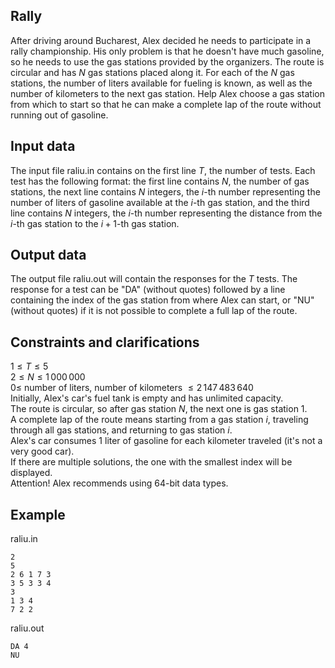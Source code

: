 ## Rally

After driving around Bucharest, Alex decided he needs to participate in a rally championship. His only problem is that he doesn't have much gasoline, so he needs to use the gas stations provided by the organizers. The route is circular and has $N$ gas stations placed along it. For each of the $N$ gas stations, the number of liters available for fueling is known, as well as the number of kilometers to the next gas station. Help Alex choose a gas station from which to start so that he can make a complete lap of the route without running out of gasoline.

## Input data

The input file raliu.in contains on the first line $T$, the number of tests. Each test has the following format: the first line contains $N$, the number of gas stations, the next line contains $N$ integers, the $i$-th number representing the number of liters of gasoline available at the $i$-th gas station, and the third line contains $N$ integers, the $i$-th number representing the distance from the $i$-th gas station to the $i+1$-th gas station.

## Output data

The output file raliu.out will contain the responses for the $T$ tests. The response for a test can be "DA" (without quotes) followed by a line containing the index of the gas station from where Alex can start, or "NU" (without quotes) if it is not possible to complete a full lap of the route.

## Constraints and clarifications

$1 \leq T \leq 5$  
$2 \leq N \leq 1\,000\,000$  
$0 \leq$ number of liters, number of kilometers $\leq 2\,147\,483\,640$  
Initially, Alex's car's fuel tank is empty and has unlimited capacity.  
The route is circular, so after gas station $N$, the next one is gas station $1$.  
A complete lap of the route means starting from a gas station $i$, traveling through all gas stations, and returning to gas station $i$.  
Alex's car consumes 1 liter of gasoline for each kilometer traveled (it's not a very good car).  
If there are multiple solutions, the one with the smallest index will be displayed.  
Attention! Alex recommends using 64-bit data types.

## Example

raliu.in
```
2
5
2 6 1 7 3
3 5 3 3 4
3
1 3 4
7 2 2
```

raliu.out
```
DA 4
NU
```